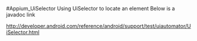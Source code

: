 #Appium_UiSelector
Using UiSelector to locate an element
Below is a javadoc link

http://developer.android.com/reference/android/support/test/uiautomator/UiSelector.html
